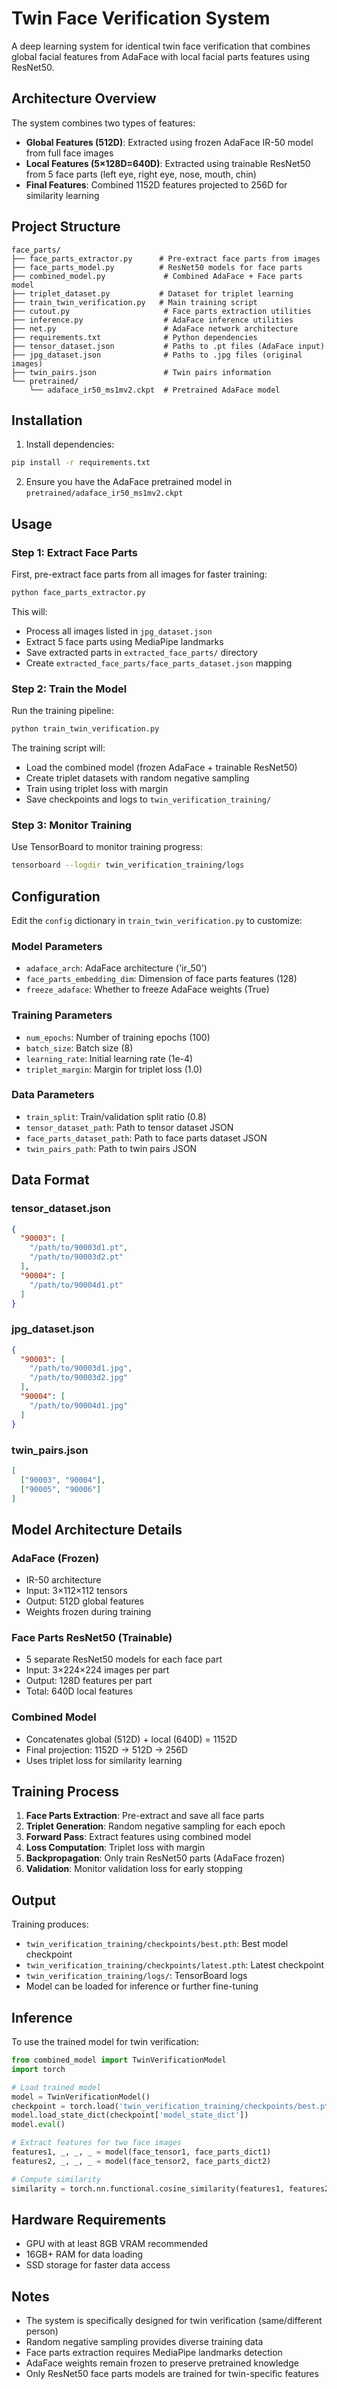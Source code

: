 # Twin Face Verification System

A deep learning system for identical twin face verification that combines global facial features from AdaFace with local facial parts features using ResNet50.

## Architecture Overview

The system combines two types of features:
- **Global Features (512D)**: Extracted using frozen AdaFace IR-50 model from full face images
- **Local Features (5×128D=640D)**: Extracted using trainable ResNet50 from 5 face parts (left eye, right eye, nose, mouth, chin)
- **Final Features**: Combined 1152D features projected to 256D for similarity learning

## Project Structure

```
face_parts/
├── face_parts_extractor.py      # Pre-extract face parts from images
├── face_parts_model.py          # ResNet50 models for face parts
├── combined_model.py             # Combined AdaFace + Face parts model
├── triplet_dataset.py           # Dataset for triplet learning
├── train_twin_verification.py   # Main training script
├── cutout.py                     # Face parts extraction utilities
├── inference.py                  # AdaFace inference utilities
├── net.py                        # AdaFace network architecture
├── requirements.txt              # Python dependencies
├── tensor_dataset.json           # Paths to .pt files (AdaFace input)
├── jpg_dataset.json              # Paths to .jpg files (original images)
├── twin_pairs.json               # Twin pairs information
└── pretrained/
    └── adaface_ir50_ms1mv2.ckpt  # Pretrained AdaFace model
```

## Installation

1. Install dependencies:
```bash
pip install -r requirements.txt
```

2. Ensure you have the AdaFace pretrained model in `pretrained/adaface_ir50_ms1mv2.ckpt`

## Usage

### Step 1: Extract Face Parts

First, pre-extract face parts from all images for faster training:

```bash
python face_parts_extractor.py
```

This will:
- Process all images listed in `jpg_dataset.json`
- Extract 5 face parts using MediaPipe landmarks
- Save extracted parts in `extracted_face_parts/` directory
- Create `extracted_face_parts/face_parts_dataset.json` mapping

### Step 2: Train the Model

Run the training pipeline:

```bash
python train_twin_verification.py
```

The training script will:
- Load the combined model (frozen AdaFace + trainable ResNet50)
- Create triplet datasets with random negative sampling
- Train using triplet loss with margin
- Save checkpoints and logs to `twin_verification_training/`

### Step 3: Monitor Training

Use TensorBoard to monitor training progress:

```bash
tensorboard --logdir twin_verification_training/logs
```

## Configuration

Edit the `config` dictionary in `train_twin_verification.py` to customize:

### Model Parameters
- `adaface_arch`: AdaFace architecture ('ir_50')
- `face_parts_embedding_dim`: Dimension of face parts features (128)
- `freeze_adaface`: Whether to freeze AdaFace weights (True)

### Training Parameters
- `num_epochs`: Number of training epochs (100)
- `batch_size`: Batch size (8)
- `learning_rate`: Initial learning rate (1e-4)
- `triplet_margin`: Margin for triplet loss (1.0)

### Data Parameters
- `train_split`: Train/validation split ratio (0.8)
- `tensor_dataset_path`: Path to tensor dataset JSON
- `face_parts_dataset_path`: Path to face parts dataset JSON
- `twin_pairs_path`: Path to twin pairs JSON

## Data Format

### tensor_dataset.json
```json
{
  "90003": [
    "/path/to/90003d1.pt",
    "/path/to/90003d2.pt"
  ],
  "90004": [
    "/path/to/90004d1.pt"
  ]
}
```

### jpg_dataset.json
```json
{
  "90003": [
    "/path/to/90003d1.jpg",
    "/path/to/90003d2.jpg"
  ],
  "90004": [
    "/path/to/90004d1.jpg"
  ]
}
```

### twin_pairs.json
```json
[
  ["90003", "90004"],
  ["90005", "90006"]
]
```

## Model Architecture Details

### AdaFace (Frozen)
- IR-50 architecture
- Input: 3×112×112 tensors
- Output: 512D global features
- Weights frozen during training

### Face Parts ResNet50 (Trainable)
- 5 separate ResNet50 models for each face part
- Input: 3×224×224 images per part
- Output: 128D features per part
- Total: 640D local features

### Combined Model
- Concatenates global (512D) + local (640D) = 1152D
- Final projection: 1152D → 512D → 256D
- Uses triplet loss for similarity learning

## Training Process

1. **Face Parts Extraction**: Pre-extract and save all face parts
2. **Triplet Generation**: Random negative sampling for each epoch
3. **Forward Pass**: Extract features using combined model
4. **Loss Computation**: Triplet loss with margin
5. **Backpropagation**: Only train ResNet50 parts (AdaFace frozen)
6. **Validation**: Monitor validation loss for early stopping

## Output

Training produces:
- `twin_verification_training/checkpoints/best.pth`: Best model checkpoint
- `twin_verification_training/checkpoints/latest.pth`: Latest checkpoint
- `twin_verification_training/logs/`: TensorBoard logs
- Model can be loaded for inference or further fine-tuning

## Inference

To use the trained model for twin verification:

```python
from combined_model import TwinVerificationModel
import torch

# Load trained model
model = TwinVerificationModel()
checkpoint = torch.load('twin_verification_training/checkpoints/best.pth')
model.load_state_dict(checkpoint['model_state_dict'])
model.eval()

# Extract features for two face images
features1, _, _, _ = model(face_tensor1, face_parts_dict1)
features2, _, _, _ = model(face_tensor2, face_parts_dict2)

# Compute similarity
similarity = torch.nn.functional.cosine_similarity(features1, features2)
```

## Hardware Requirements

- GPU with at least 8GB VRAM recommended
- 16GB+ RAM for data loading
- SSD storage for faster data access

## Notes

- The system is specifically designed for twin verification (same/different person)
- Random negative sampling provides diverse training data
- Face parts extraction requires MediaPipe landmarks detection
- AdaFace weights remain frozen to preserve pretrained knowledge
- Only ResNet50 face parts models are trained for twin-specific features 